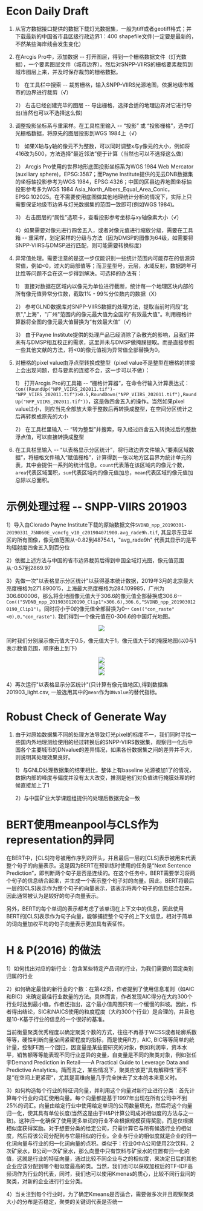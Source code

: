 # Econ Daily Draft

1. 从官方数据接口提供的数据下载灯光数据集，一般为tiff或者geotiff格式；并下载最新的中国省市县区级行政边界1：400 shapefile文件(一定要是最新的，不然某些海岸线会发生变化）
2. 在Arcgis Pro中，添加数据 -- 打开图层，得到一个栅格数据文件（灯光数据），一个要素图层文件（城市边界）。然后对SNPP-VIIRS的栅格要素裁剪到城市图层上来，并及时保存裁剪的栅格数据。

    1） 在工具栏中搜索 -- 裁剪栅格，输入SNPP-VIIRS光源地图，依据地级市城市的边界进行裁剪（√）
    
    2） 右击已经创建完毕的图层 -- 导出栅格，选择合适的地理边界对它进行导出(当然也可以不选择这么做)


3. 调整投影坐标系与重采样。在工具栏里输入 -- “投影” 或 “投影栅格”，选中灯光栅格数据，将原先的图层投影到WGS 1984上（√）
   
   1） 如果X轴与y轴的像元不为整数，可以同时调整x与y像元的大小，例如将416改为500，方法选择“最近邻法”便于计算（当然也可以不选择这么做）

   2） Arcgis Pro使用的世界地形底图投影坐标系为WGS 1984 Web Mercator (auxiliary sphere)，EPSG:3587；而Payne Institute提供的无云DNB数据集的坐标轴投影参考为WGS 1984，EPSG:4326；中国的区县边界地图坐标轴投影参考多为WGS 1984 Asia_North_Albers_Equal_Area_Conic，EPSG:102025。在不需要使用底图做其他地理统计分析的情况下，实际上只需要保证地级市边界与灯光数据集的范围一致即可(例如WGS 1984)。
   
   3） 右击图层的“属性”选项卡，查看投影参考坐标与xy轴像素大小（√）
   
   4）如果需要对像元进行四舍五入，或者对像元值进行缩放分级，需要在工具箱 -- 重采样，划定采样的分级与方法（因为DMSP的图像为64级，如需要将SNPP-VIIRS与DMSP进行匹配，则可能需要转换标度）
   
4. 异常值处理。需要注意的是这一步仅能识别一些统计范围内可能存在的信源异常值，例如<0，过大的局部值等；而卫星型号，云层，水域反射，数据跨年可比性等问题不会在这一步得到解决。可选择的办法有：

   1） 直接对数据在区域内以像元为单位进行截断，统计每一个地理区块内部的所有像元值异常分位数，截取1% - 99%分位数内的数据（X）
     
   2） 参考GLND数据库对SNPP-VIIRS数据的处理方法，提取当前时间段"北京","上海"，"广州"范围内的像元最大值为全国的"有效最大值"。利用栅格计算器将全图的像元最大值替换为“有效最大值”（√）
   
   3） 由于Payne Institute提供的处理产品已经消除了杂散光的影响，且我们并未有与DMSP相互校正的需求，这里并未与DMSP做掩膜提取。而是直接参照一些其他文献的方法，将<0的像元值视为异常值全部替换为0。
     

5.  对栅格的pixel value由浮点型转换成整型（pixel value不是整型在栅格的拼接上会出现问题，但与要素的连接不会，这一步可以不做）：

    1） 打开Arcgis Pro的工具箱 -- “栅格计算器”，在命令行输入计算表达式：
      `Con((RoundUp("NPP_VIIRS_202011.tif")- 
      "NPP_VIIRS_202011.tif")>0.5,RoundDown("NPP_VIIRS_202011.tif"),RoundUp("NPP_VIIRS_202011.tif"))`，这是做四舍五入的操作。当然如果pixel value过小，则应当先全部放大乘于整数后再转换成整型，在空间分区统计之后再转换成原先的大小

    2） 在工具栏里输入 -- “转为整型”并搜索，导入经过四舍五入转换过后的整数浮点值，可以直接转换成整型
     
6. 在工具栏里输入 -- “以表格显示分区统计”，将行政边界文件输入“要素区域数据”，将栅格文件输入“赋值栅格”，计算得到一张以地方区县界为统计单元的表，其中会提供一系列的统计信息。`count`代表落在该区域内的像元个数，`area`代表区域面积，`sum`代表区域内的像元值加总，`mean`代表区域的像元值加总除以总面积。

# 示例处理过程 -- SNPP-VIIRS 201903
1）导入由Clorado Payne Institute下载的原始数据文件`SVDNB_npp_20190301-20190331_75N060E_vcmcfg_v10_c201904071900.avg_rade9h.tif`, 其显示东亚半区的所有图像，像元值范围从-0.82到48754.1，"avg_rade9h" 代表其显示的是平均辐射度四舍五入到百分位

2）依据上述方法与中国的省市边界裁剪后得到中国全域灯光图，像元值范围从-0.57到2869.97

3）先做一次"以表格显示分区统计"以获得基本统计数据，2019年3月的北京最大亮度栅格为271.890015，上海最大亮度栅格为284.109985，广州为306.600006，那么将全地图像元值大于306.6的像元值全部替换成306.6--`Con(("SVDNB_npp_2019030120190_Clip1">306.6),306.6,"SVDNB_npp_2019030120190_Clip1")`。同时将小于0的像元值全部替换为0-- `Con(("con_raste"<0),0,"con_raste")`. 我们得到一个像元值在0-306.6的中国灯光地图。

<div align=center><image src= "https://user-images.githubusercontent.com/82168423/215340056-edd644e4-ebef-4dab-acd9-42bcb20e0170.png" /></div>

   同时我们分别展示像元值大于0.5，像元值大于1，像元值大于5的掩膜地图(以0与1表示数值范围，顺序由上到下)

<div align=center><image src="https://user-images.githubusercontent.com/82168423/215341989-34a647c4-c54c-4b9e-8b1b-2bdb9a78be33.png" /></div>
   
<div align=center><image src="https://user-images.githubusercontent.com/82168423/215342040-959e1431-f6e6-4e63-a1a2-c634ed26beb1.png" /></div>

<div align=center><image src="https://user-images.githubusercontent.com/82168423/215342147-57758ab1-4b1a-4409-85b1-5dff0fc916c1.png" /></div>

4）再次运行"以表格显示分区统计"(只计算有像元值地区),得到数据集201903_light.csv, 一般选用其中的`mean`作为`DNvalue`的替代指标。




# Robust Check of Generate Way
1. 由于对原始数据集不同的处理方法导致灯光pixel的标度不一，我们同时寻找一些国内外地理测绘使用的经过转换后的SNPP-VIIRS数据集，观察归一化后中国各个主要城市的DNvalue的差异情况，如果各份数据集之间的差异并不大，则说明其处理效果良好。
   
   1）与GNLD处理数据集的结果相比，整体上有baseline 光源被加1了的情况，数据内部的峰度与偏度并没有太大改变，推测是他们对负值进行掩膜处理的时候直接加上了1
   
   2）与中国矿业大学课题组提供的处理后数据完全一致


# BERT使用meanpool与CLS作为representation的异同

在BERT中，[CLS]符号被用作序列的开头，并且最后一层的[CLS]表示被用来代表整个句子的向量表示。这是因为BERT在预训练时使用的任务是“Next Sentence Prediction”，即判断两个句子是否是连续的。在这个任务中，BERT需要学习将两个句子的信息结合起来，并生成一个表示整个句子对的向量。因此，BERT将最后一层的[CLS]表示作为整个句子的向量表示，该表示将两个句子的信息结合起来，因此通常被认为是较好的句子向量表示。

另外，BERT的每个单词的表示都考虑了该单词在上下文中的信息，因此使用BERT的[CLS]表示作为句子向量，能够捕捉整个句子的上下文信息，相对于简单的词向量加权平均的句子向量表示更加具有表征性。

# H & P(2016) 的做法

1）如何找出对应的新行业：包含某些特定产品词的行业，为我们需要的固定类别归属的行业

2）如何确定最佳的新行业的个数：在第42页，作者提到了使用信息准则（如AIC和BIC）来确定最佳行业数量的方法。具体而言，作者发现AIC得分在大约300个行业时达到最小值。作者还指出，这个最小值周围只有一个缓慢的斜坡。因此，作者得出结论，SIC和NAICS使用的粒度程度（大约300个行业）是合理的，并且也是10-K基于行业的信息的一个很好的基准。

当前衡量聚类优秀程度以确定聚类个数的方式，往往不再基于WCSS或者轮廓系数等等，硬性判断向量空间紧密程度的指标，而是使用R方，AIC, BIC等等简单的统计量，控制FE跑一个回归，因变量是某些要研究的对象，例如利润率，资本水平，销售额等等能表现不同行业差异的变量，自变量是不同的聚类对象，例如张任宇Demand Prediction in Retail——A Practical Guide to Leverage Data and Predictive Analytics。简而言之，某些情况下，聚类应该更“具有解释性”而不是“在空间上更紧密“，尤其是高维向量几乎完全抹去了文本的本来意义时。

3）如何构造每个行业的特征词向量，并利用这个向量对新行业进行分类：首先计算每个行业的词汇使用向量。每个向量都是基于1997年出现在所有公司中不到25%的词汇。向量由给定行业中使用给定单词的公司数量填充，然后将这个向量归一化，使其具有单位长度(当然这是由于H&P计算公司成对相似度的方法与之一致)。这种归一化确保了使用更多单词的行业不会根据规模获得奖励，而是仅根据相似度获得奖励。对于想要分类的给定公司，只需计算它与所有候选行业的相似度，然后将该公司分配到与它最相似的行业。企业与行业的相似度就是企业的归一化词向量与行业的归一化词向量的点积。类似于：行业0中A公司使用2次饮料，2次矿泉水，B公司一次矿泉水，那么向量中只有饮料与矿泉水的位置有归一化的值，这就是行业的特征向量，通过比较不同企业与之的相似度，来决定日后的其他企业应该分配到哪个相似度最高的类。当然，我们也可以获取加权后的TF-IDF高频词作为行业的代表，同时，我们也可以使用Kmenas的质心，比较不同行业间的聚类，对新的企业进行行业分类。

4）当关注到每个行业时，为了确定Kmeans是否适合，需要做多次并且观察聚类大小的分布是否稳定，聚类的关键词代表是否统一
